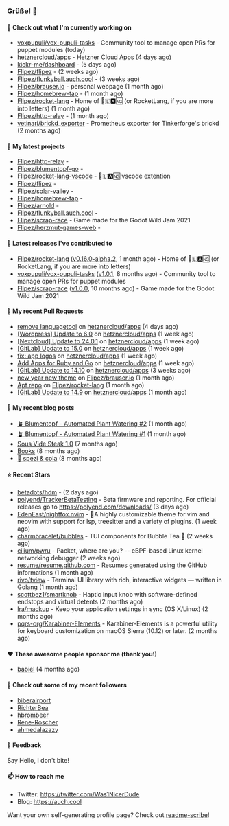 ### Grüße! 👋

#### 👷 Check out what I'm currently working on

- [voxpupuli/vox-pupuli-tasks](https://github.com/voxpupuli/vox-pupuli-tasks) - Community tool to manage open PRs for puppet modules (today)
- [hetznercloud/apps](https://github.com/hetznercloud/apps) - Hetzner Cloud Apps (4 days ago)
- [kickr-me/dashboard](https://github.com/kickr-me/dashboard) -  (5 days ago)
- [Flipez/flipez](https://github.com/Flipez/flipez) -  (2 weeks ago)
- [Flipez/flunkyball.auch.cool](https://github.com/Flipez/flunkyball.auch.cool) -  (3 weeks ago)
- [Flipez/brauser.io](https://github.com/Flipez/brauser.io) - personal webpage (1 month ago)
- [Flipez/homebrew-tap](https://github.com/Flipez/homebrew-tap) -  (1 month ago)
- [Flipez/rocket-lang](https://github.com/Flipez/rocket-lang) - Home of 🚀🇱🅰🆖 (or RocketLang, if you are more into letters) (1 month ago)
- [Flipez/http-relay](https://github.com/Flipez/http-relay) -  (1 month ago)
- [vetinari/brickd_exporter](https://github.com/vetinari/brickd_exporter) - Prometheus exporter for Tinkerforge&#39;s brickd (2 months ago)

#### 🌱 My latest projects

- [Flipez/http-relay](https://github.com/Flipez/http-relay) - 
- [Flipez/blumentopf-go](https://github.com/Flipez/blumentopf-go) - 
- [Flipez/rocket-lang-vscode](https://github.com/Flipez/rocket-lang-vscode) - 🚀🇱🅰🆖 vscode extention
- [Flipez/flipez](https://github.com/Flipez/flipez) - 
- [Flipez/solar-valley](https://github.com/Flipez/solar-valley) - 
- [Flipez/homebrew-tap](https://github.com/Flipez/homebrew-tap) - 
- [Flipez/arnold](https://github.com/Flipez/arnold) - 
- [Flipez/flunkyball.auch.cool](https://github.com/Flipez/flunkyball.auch.cool) - 
- [Flipez/scrap-race](https://github.com/Flipez/scrap-race) - Game made for the Godot Wild Jam 2021
- [Flipez/herzmut-games-web](https://github.com/Flipez/herzmut-games-web) - 


#### 🔭 Latest releases I've contributed to

- [Flipez/rocket-lang](https://github.com/Flipez/rocket-lang) ([v0.16.0-alpha.2](https://github.com/Flipez/rocket-lang/releases/tag/v0.16.0-alpha.2), 1 month ago) - Home of 🚀🇱🅰🆖 (or RocketLang, if you are more into letters)
- [voxpupuli/vox-pupuli-tasks](https://github.com/voxpupuli/vox-pupuli-tasks) ([v1.0.1](https://github.com/voxpupuli/vox-pupuli-tasks/releases/tag/v1.0.1), 8 months ago) - Community tool to manage open PRs for puppet modules
- [Flipez/scrap-race](https://github.com/Flipez/scrap-race) ([v1.0.0](https://github.com/Flipez/scrap-race/releases/tag/v1.0.0), 10 months ago) - Game made for the Godot Wild Jam 2021

#### 🔨 My recent Pull Requests

- [remove languagetool](https://github.com/hetznercloud/apps/pull/48) on [hetznercloud/apps](https://github.com/hetznercloud/apps) (4 days ago)
- [[Wordpress] Update to 6.0](https://github.com/hetznercloud/apps/pull/46) on [hetznercloud/apps](https://github.com/hetznercloud/apps) (1 week ago)
- [[Nextcloud] Update to 24.0.1](https://github.com/hetznercloud/apps/pull/45) on [hetznercloud/apps](https://github.com/hetznercloud/apps) (1 week ago)
- [[GitLab] Update to 15.0](https://github.com/hetznercloud/apps/pull/44) on [hetznercloud/apps](https://github.com/hetznercloud/apps) (1 week ago)
- [fix: app logos](https://github.com/hetznercloud/apps/pull/43) on [hetznercloud/apps](https://github.com/hetznercloud/apps) (1 week ago)
- [Add Apps for Ruby and Go](https://github.com/hetznercloud/apps/pull/42) on [hetznercloud/apps](https://github.com/hetznercloud/apps) (1 week ago)
- [[GitLab] Update to 14.10](https://github.com/hetznercloud/apps/pull/41) on [hetznercloud/apps](https://github.com/hetznercloud/apps) (3 weeks ago)
- [new year new theme](https://github.com/Flipez/brauser.io/pull/53) on [Flipez/brauser.io](https://github.com/Flipez/brauser.io) (1 month ago)
- [Apt repo](https://github.com/Flipez/rocket-lang/pull/87) on [Flipez/rocket-lang](https://github.com/Flipez/rocket-lang) (1 month ago)
- [[GitLab] Update to 14.9](https://github.com/hetznercloud/apps/pull/40) on [hetznercloud/apps](https://github.com/hetznercloud/apps) (1 month ago)

#### 📜 My recent blog posts

- [🪴 Blumentopf - Automated Plant Watering #2](/posts/2022/blumentopf-2/) (1 month ago)
- [🪴 Blumentopf - Automated Plant Watering #1](/posts/2022/blumentopf-1/) (1 month ago)
- [Sous Vide Steak 1.0](/posts/2021/sous-vide/sous-vide-steak-1.0/) (7 months ago)
- [Books](/books/) (8 months ago)
- [🥤 spezi &amp; cola](/spezi/) (8 months ago)

#### ⭐ Recent Stars

- [betadots/hdm](https://github.com/betadots/hdm) -  (2 days ago)
- [polyend/TrackerBetaTesting](https://github.com/polyend/TrackerBetaTesting) - Beta firmware and reporting. For official releases go to https://polyend.com/downloads/ (3 days ago)
- [EdenEast/nightfox.nvim](https://github.com/EdenEast/nightfox.nvim) - 🦊A highly customizable theme for vim and neovim with support for lsp, treesitter and a variety of plugins. (1 week ago)
- [charmbracelet/bubbles](https://github.com/charmbracelet/bubbles) - TUI components for Bubble Tea 🍡 (2 weeks ago)
- [cilium/pwru](https://github.com/cilium/pwru) - Packet, where are you? -- eBPF-based Linux kernel networking debugger (2 weeks ago)
- [resume/resume.github.com](https://github.com/resume/resume.github.com) - Resumes generated using the GitHub informations (1 month ago)
- [rivo/tview](https://github.com/rivo/tview) - Terminal UI library with rich, interactive widgets — written in Golang (1 month ago)
- [scottbez1/smartknob](https://github.com/scottbez1/smartknob) - Haptic input knob with software-defined endstops and virtual detents (2 months ago)
- [lra/mackup](https://github.com/lra/mackup) - Keep your application settings in sync (OS X/Linux) (2 months ago)
- [pqrs-org/Karabiner-Elements](https://github.com/pqrs-org/Karabiner-Elements) - Karabiner-Elements is a powerful utility for keyboard customization on macOS Sierra (10.12) or later. (2 months ago)

#### ❤️ These awesome people sponsor me (thank you!)

- [babiel](https://github.com/babiel) (4 months ago)

#### 👯 Check out some of my recent followers

- [biberairport](https://github.com/biberairport)
- [RichterBea](https://github.com/RichterBea)
- [hbrombeer](https://github.com/hbrombeer)
- [Rene-Roscher](https://github.com/Rene-Roscher)
- [ahmedalazazy](https://github.com/ahmedalazazy)

#### 💬 Feedback

Say Hello, I don't bite!

#### 📫 How to reach me

- Twitter: https://twitter.com/Was1NicerDude
- Blog: https://auch.cool

Want your own self-generating profile page? Check out [readme-scribe](https://github.com/muesli/readme-scribe)!
